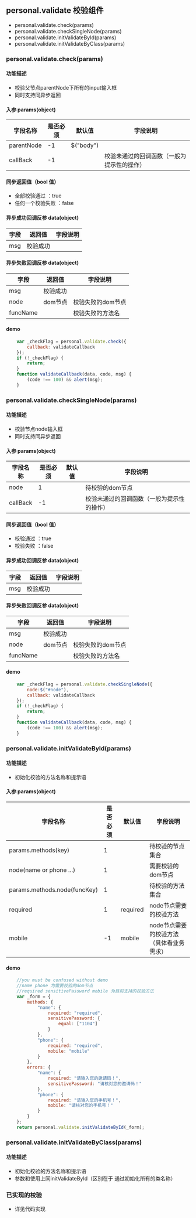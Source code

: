 ## personal.validate 校验组件
- personal.validate.check(params)
- personal.validate.checkSingleNode(params)
- personal.validate.initValidateById(params)
- personal.validate.initValidateByClass(params)

### personal.validate.check(params)
####  功能描述
- 校验父节点parentNode下所有的input输入框
- 同时支持同异步返回

#### 入参 params(object)
字段名称|是否必须|默认值|字段说明
---|---|---|---
parentNode|-1|$("body")|
callBack|-1||校验未通过的回调函数（一般为提示性的操作）

#### 同步返回值（bool 值）
- 全部校验通过 ：true
- 任何一个校验失败 ：false

#### 异步成功回调反参 data(object)
字段|返回值|字段说明
---|---|---
msg|校验成功|

#### 异步失败回调反参 data(object)
字段|返回值|字段说明
---|---|---
msg|校验成功|
node|dom节点|校验失败的dom节点
funcName||校验失败的方法名

#### demo
```javascript
    var _checkFlag = personal.validate.check({
        callback: validateCallback
    });
    if (!_checkFlag) {
        return;
    }
    function validateCallback(data, code, msg) {
        (code !== 100) && alert(msg);
    }
```

### personal.validate.checkSingleNode(params)
####  功能描述
- 校验节点node输入框
- 同时支持同异步返回

#### 入参 params(object)
字段名称|是否必须|默认值|字段说明
---|---|---|---
node|1||待校验的dom节点
callBack|-1||校验未通过的回调函数（一般为提示性的操作）

#### 同步返回值（bool 值）
- 校验通过 ：true
- 校验失败 ：false

#### 异步成功回调反参 data(object)
字段|返回值|字段说明
---|---|---
msg|校验成功|

#### 异步失败回调反参 data(object)
字段|返回值|字段说明
---|---|---
msg|校验成功|
node|dom节点|校验失败的dom节点
funcName||校验失败的方法名

#### demo
```javascript
    var _checkFlag = personal.validate.checkSingleNode({
        node:$("#node"),
        callback: validateCallback
    });
    if (!_checkFlag) {
        return;
    }
    function validateCallback(data, code, msg) {
        (code !== 100) && alert(msg);
    }
```

### personal.validate.initValidateById(params)
####  功能描述
- 初始化校验的方法名称和提示语

#### 入参 params(object)
字段名称|是否必须|默认值|字段说明
---|---|---|---
params.methods(key)|1||待校验的节点集合
node(name or phone ...)|1||需要校验的dom节点
params.methods.node(funcKey)|1||待校验的方法集合
required|1|required|node节点需要的校验方法
mobile|-1|mobile|node节点需要的校验方法（具体看业务需求）

#### demo
```javascript
    //you must be confused without demo
    //name phone 为需要校验的dom节点
    //required sensitivePassword mobile 为目前支持的校验方法
    var _form = {
        methods: {
            "name": {
                required: "required",
                sensitivePassword: {
                    equal: ["1104"]
                }
            },
            "phone": {
                required: "required",
                mobile: "mobile"
            }
        },
        errors: {
            "name": {
                required: "请输入您的邀请码！",
                sensitivePassword: "请核对您的邀请码！"
            },
            "phone": {
                required: "请输入您的手机号！",
                mobile: "请核对您的手机号！"
            }
        }
    };
    return personal.validate.initValidateById(_form);
```

### personal.validate.initValidateByClass(params)
####  功能描述
- 初始化校验的方法名称和提示语
- 参数和使用上同initValidateById（区别在于 通过初始化所有的类名称）

### 已实现的校验
- 详见代码实现



